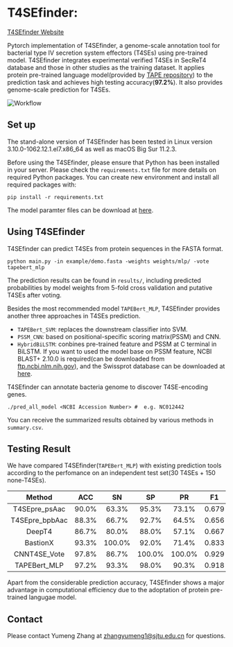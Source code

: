 # T4SEfinder: 

[T4SEfinder Website](https://tool2-mml.sjtu.edu.cn/T4SEfinder_TAPE/)

Pytorch implementation of T4SEfinder, a genome-scale annotation tool for bacterial type IV secretion system effectors (T4SEs) using pre-trained model. T4SEfinder integrates experimental verified T4SEs in SecReT4 database and those in other studies as the training dataset. It applies protein pre-trained language model(provided by [TAPE repository](https://github.com/songlab-cal/tape)) to the prediction task and achieves high testing accuracy(**97.2%**). It also provides genome-scale prediction for T4SEs.

![Workflow](https://tool2-mml.sjtu.edu.cn/T4SEfinder_TAPE/images/model.jpeg)

## Set up

The stand-alone version of T4SEfinder has been tested in Linux version 3.10.0-1062.12.1.el7.x86_64 as well as macOS Big Sur 11.2.3.

Before using the T4SEfinder, please ensure that Python has been installed in your server. 
Please check the `requirements.txt` file for more details on required Python packages. You can create new environment and install all required packages with:

```shell
pip install -r requirements.txt
```

The model paramter files can be download at [here](https://drive.google.com/drive/folders/1XTA1wSIU4L1p128oXUnn3sGiXoMXX4O6).

## Using T4SEfinder

T4SEfinder can predict T4SEs from protein sequences in the FASTA format.
```shell
python main.py -in example/demo.fasta -weights weights/mlp/ -vote tapebert_mlp
```
The prediction results can be found in `results/`, including predicted probabilities by model weights from 5-fold cross validation and putative T4SEs after voting.

Besides the most recommended model `TAPEBert_MLP`, T4SEfinder provides another three approaches in T4SEs prediction.
 -  `TAPEBert_SVM`: replaces the downstream classifier into SVM.
 -  `PSSM_CNN`: based on positional-specific scoring matrix(PSSM) and CNN.
 -  `HybridBiLSTM`: conbines pre-trained feature and PSSM at C terminal in BiLSTM.
 If you want to used the model base on PSSM feature, NCBI BLAST+ 2.10.0 is required(can be downloaded from [ftp.ncbi.nlm.nih.gov](ftp://ftp.ncbi.nlm.nih.gov/blast/executables/blast+/2.10.0])), and the Swissprot database can be downloaded at [here](https://drive.google.com/drive/folders/1FvcYGMWR4DBYTBTv4Vcpl4_iEASN_GQG).

T4SEfinder can annotate bacteria genome to discover T4SE-encoding genes. 
```shell
./pred_all_model <NCBI Accession Number> #  e.g. NC012442
```
You can receive the summarized results obtained by various methods in `summary.csv`.

## Testing Result

We have compared T4SEfinder(`TAPEBert_MLP`) with existing prediction tools according to the perfomance on an independent test set(30 T4SEs + 150 none-T4SEs). 

|     Method     |  ACC  |   SN   |   SP   |   PR   |  F1   |  MCC  |
| :------------: | :---: | :----: | :----: | :----: | :---: | :---: |
| T4SEpre_psAac  | 90.0% | 63.3%  | 95.3%  | 73.1%  | 0.679 | 0.622 |
| T4SEpre_bpbAac | 88.3% | 66.7%  | 92.7%  | 64.5%  | 0.656 | 0.586 |
|     DeepT4     | 86.7% | 80.0%  | 88.0%  | 57.1%  | 0.667 | 0.599 |
|    BastionX    | 93.3% | 100.0% | 92.0%  | 71.4%  | 0.833 | 0.811 |
|  CNNT4SE_Vote  | 97.8% | 86.7%  | 100.0% | 100.0% | 0.929 | 0.919 |
|  TAPEBert_MLP  | 97.2% | 93.3%  | 98.0%  | 90.3%  | 0.918 | 0.901 |

Apart from the considerable prediction accuracy, T4SEfinder shows a major advantage in computational efficiency due to the adoptation of protein pre-trained langugae model.

## Contact

Please contact Yumeng Zhang at zhangyumeng1@sjtu.edu.cn for questions.
